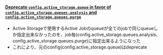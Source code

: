 #### [Deprecate  `config.active_storage.queue` in favor of `config.active_storage.queues.analysis` and `config.active_storage.queues.purge`](https://github.com/rails/rails/pull/34838)

* Active Storageで使用するActive Jobのqueueが全てのjobで同じqueueしか指定出来なかったのを、job毎(config.active_storage.queues.analysis、config.active_storage.queues.purge)に指定出来るようになった
* これにより、元のconfig(config.active_storage.queue)はdeprecate
